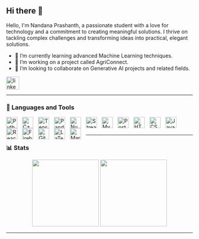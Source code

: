 ## Hi there 👋

Hello, I'm Nandana Prashanth, a passionate student with a love for technology and a commitment to creating meaningful solutions. I thrive on tackling complex challenges and transforming ideas into practical, elegant solutions.

- 🌱 I’m currently learning advanced Machine Learning techniques.
- 🚀 I’m working on a project called AgriConnect.
- 🤝 I’m looking to collaborate on Generative AI projects and related fields.

<a href="https://www.linkedin.com/in/nandana-prashanth-52214226a/" target="_blank">
    <img src="https://img.shields.io/static/v1?message=LinkedIn&logo=linkedin&label=&color=0077B5&logoColor=white&labelColor=&style=for-the-badge" height="35" alt="linkedin logo"  />
</a>

---

### 🧰 Languages and Tools

<img align="left" alt="Python" width="30px" style="padding-right:10px;" src="https://cdn.jsdelivr.net/gh/devicons/devicon/icons/python/python-original.svg"/>
<img align="left" alt="C++" width="30px" style="padding-right:10px;" src="https://cdn.jsdelivr.net/gh/devicons/devicon/icons/cplusplus/cplusplus-original.svg"/>
<img align="left" alt="TensorFlow" width="30px" style="padding-right:10px;" src="https://cdn.jsdelivr.net/gh/devicons/devicon/icons/tensorflow/tensorflow-original.svg"/>
<img align="left" alt="Pandas" width="30px" style="padding-right:10px;" src="https://github.com/simple-icons/simple-icons/blob/develop/icons/pandas.svg"/>
<img align="left" alt="NumPy" width="30px" style="padding-right:10px;" src="https://github.com/simple-icons/simple-icons/blob/develop/icons/numpy.svg"/>
<img align="left" alt="Streamlit" width="30px" style="padding-right:10px;" src="https://cdn.jsdelivr.net/gh/devicons/devicon/icons/google/google-original.svg"/>
<img align="left" alt="MySQL" width="30px" style="padding-right:10px;" src="https://cdn.jsdelivr.net/gh/devicons/devicon/icons/mysql/mysql-original.svg"/>
<img align="left" alt="PostgreSQL" width="30px" style="padding-right:10px;" src="https://cdn.jsdelivr.net/gh/devicons/devicon/icons/postgresql/postgresql-original.svg"/>
<img align="left" alt="HTML" width="30px" style="padding-right:10px;" src="https://cdn.jsdelivr.net/gh/devicons/devicon/icons/html5/html5-original.svg"/>
<img align="left" alt="CSS" width="30px" style="padding-right:10px;" src="https://cdn.jsdelivr.net/gh/devicons/devicon/icons/css3/css3-original.svg"/>
<img align="left" alt="JavaScript" width="30px" style="padding-right:10px;" src="https://cdn.jsdelivr.net/gh/devicons/devicon/icons/javascript/javascript-original.svg"/>
<img align="left" alt="React" width="30px" style="padding-right:10px;" src="https://cdn.jsdelivr.net/gh/devicons/devicon/icons/react/react-original.svg"/>
<img align="left" alt="Firebase" width="30px" style="padding-right:10px;" src="https://cdn.jsdelivr.net/gh/devicons/devicon/icons/firebase/firebase-plain.svg"/>
<img align="left" alt="Git" width="30px" style="padding-right:10px;" src="https://cdn.jsdelivr.net/gh/devicons/devicon/icons/git/git-original.svg"/>
<img align="left" alt="LaTeX" width="30px" style="padding-right:10px;" src="https://cdn.jsdelivr.net/gh/devicons/devicon/icons/latex/latex-original.svg"/>
<img align="left" alt="Markdown" width="30px" style="padding-right:10px;" src="https://cdn.jsdelivr.net/gh/devicons/devicon/icons/markdown/markdown-original.svg"/>

<br/>
<br/>

---

### 📊 Stats
<div align="center">
    <img height="180" src="https://github-readme-stats.vercel.app/api?username=nandanaprashanth&show_icons=true&theme=gruvbox" />
    <img height="180" src="![Repo Activity](https://github-readme-activity-graph.cyclic.app/graph?username=nandanaprashanth&repo=my-repository-name)" />
</div>

---
